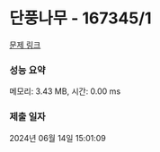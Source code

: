 # 단풍나무 - 167345/1 

[문제 링크](https://level.goorm.io/exam/167345/%EB%8B%A8%ED%92%8D%EB%82%98%EB%AC%B4/quiz/1) 

### 성능 요약

메모리: 3.43 MB, 시간: 0.00 ms

### 제출 일자

2024년 06월 14일 15:01:09

